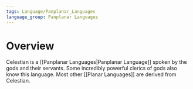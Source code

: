 ```yaml
---
tags: Language/Panplanar_Languages
language_group: Panplanar Languages
---
```

# Overview
Celestian is a [[Panplanar Languages|Panplanar Language]] spoken by the gods and their servants. Some incredibly powerful clerics of gods also know this language. Most other [[Planar Languages]] are derived from Celestian.